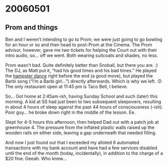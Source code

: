 # 20060501

## Prom and things

Ben and I weren’t intending to go to Prom; we were just going to go bowling for an hour or so and then head to post-Prom at the Cinema. The Prom advisor, however, gave me two tickets for helping the Court out with their intro audio, so… off we went. Both wearing suitcoats and shades, no less.

Prom wasn’t bad. Quite definitely better than Snoball, but there you are. :) The DJ, as Matt put it, “had his good times and his bad times.” He played the [hampster dance](http://hampsterdance.com) right before the end (a good move), but played the Barbi song (“I’m a Barbi girl…”) directly afterwards. Which is why we left. :D The only restaurant open at 11:45 pm is Taco Bell, I believe.

So… Got home at 2:45am-ish, having Sunday School and such (later) this morning. A kid at SS had just been to two subsequent sleepovers, resulting in about 4 hours of sleep against the past 44 hours of consciousness (-ish). Poor guy… he broke down right in the middle of the lesson. Ee.

Slept for 4-5 hours this afternoon, then helped Dad out with a patch job at greenhouse 4. The pressure from the inflated plastic walls raised up the wooden rails on either side, leaving a gap underneath that needed filling.

And _now_ I just found out that I exceeded my alloted 6 automated transactions with my bank account and have had a few services disabled until the end of the month (today, incidentally), in addition to the charge of a $20 fine. Geeah. Who knew…
